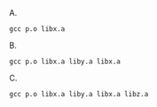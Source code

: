 A.

```shell
gcc p.o libx.a
```

B.

```shell
gcc p.o libx.a liby.a libx.a
```

C.

```shell
gcc p.o libx.a liby.a libx.a libz.a
```

